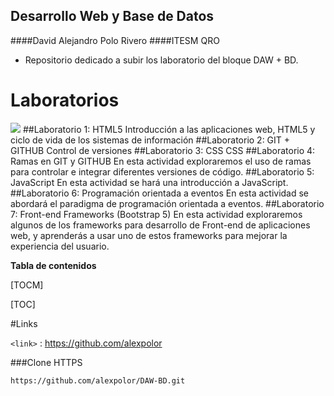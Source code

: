 ## Desarrollo Web y Base de Datos
####David Alejandro Polo Rivero
####ITESM QRO


- Repositorio dedicado a subir los laboratorio del bloque DAW + BD.


# Laboratorios

![](https://pandao.github.io/editor.md/images/logos/editormd-logo-180x180.png)
##Laboratorio 1: HTML5
Introducción a las aplicaciones web, HTML5 y ciclo de vida de los sistemas de información
##Laboratorio 2: GIT + GITHUB
Control de versiones
##Laboratorio 3: CSS
CSS
##Laboratorio 4: Ramas en GIT y GITHUB
En esta actividad exploraremos el uso de ramas para controlar e integrar diferentes versiones de código.
##Laboratorio 5: JavaScript
En esta actividad se hará una introducción a JavaScript.
##Laboratorio 6: Programación orientada a eventos
En esta actividad se abordará el paradigma de programación orientada a eventos.
##Laboratorio 7: Front-end Frameworks (Bootstrap 5)
En esta actividad exploraremos algunos de los frameworks para desarrollo de Front-end de aplicaciones web, y aprenderás a usar uno de estos frameworks para mejorar la experiencia del usuario.


**Tabla de contenidos**

[TOCM]

[TOC]


#Links


`<link>` : https://github.com/alexpolor



###Clone  HTTPS


`https://github.com/alexpolor/DAW-BD.git`

